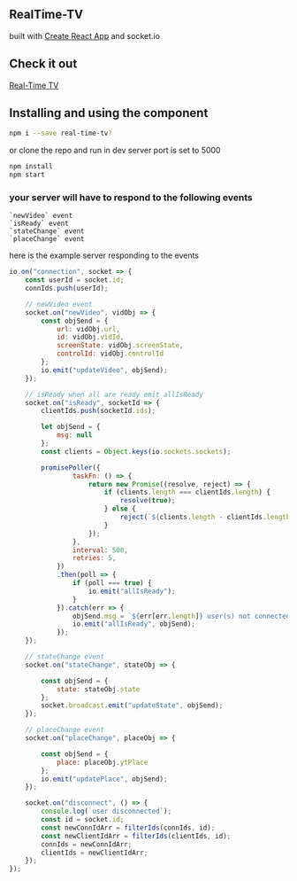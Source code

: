 ## RealTime-TV
built with [Create React App](https://github.com/facebookincubator/create-react-app) and socket.io

## Check it out
[Real-Time TV](https://google.com)

## Installing and using the component

```bash
npm i --save real-time-tv?
```
or clone the repo and run in dev server port is set to 5000

```bash
npm install
npm start 
```

### your server will have to respond to the following events

```
`newVideo` event
`isReady` event
`stateChange` event
`placeChange` event
```

here is the example server responding to the events
```js
io.on("connection", socket => {
    const userId = socket.id;
    connIds.push(userId);

    // newVideo event
    socket.on("newVideo", vidObj => {
        const objSend = {
            url: vidObj.url,
            id: vidObj.vidId,
            screenState: vidObj.screenState,
            controlId: vidObj.controlId
        };
        io.emit("updateVideo", objSend);
    });

    // isReady when all are ready emit allIsReady
    socket.on("isReady", socketId => {
        clientIds.push(socketId.ids);

        let objSend = {
            msg: null
        };
        const clients = Object.keys(io.sockets.sockets);

        promisePoller({
                taskFn: () => {
                    return new Promise((resolve, reject) => {
                        if (clients.length === clientIds.length) {
                            resolve(true);
                        } else {
                            reject(`${clients.length - clientIds.length}`);
                        }
                    });
                },
                interval: 500,
                retries: 5,
            })
            .then(poll => {
                if (poll === true) {
                    io.emit("allIsReady");
                }
            }).catch(err => {
                objSend.msg = `${err[err.length]} user(s) not connected.`;
                io.emit("allIsReady", objSend);
            });
    });

    // stateChange event
    socket.on("stateChange", stateObj => {

        const objSend = {
            state: stateObj.state
        };
        socket.broadcast.emit("updateState", objSend);
    });

    // placeChange event
    socket.on("placeChange", placeObj => {

        const objSend = {
            place: placeObj.ytPlace
        };
        io.emit("updatePlace", objSend);
    });

    socket.on("disconnect", () => {
        console.log(`user disconnected`);
        const id = socket.id;
        const newConnIdArr = filterIds(connIds, id);
        const newClientIdArr = filterIds(clientIds, id);
        connIds = newConnIdArr;
        clientIds = newClientIdArr;
    });
});
```
